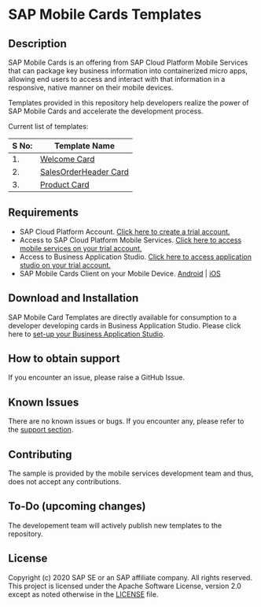 # SAP Mobile Cards Templates

## Description
SAP Mobile Cards is an offering from SAP Cloud Platform Mobile Services that can package key business information into containerized micro apps, allowing end users to access and interact with that information in a responsive, native manner on their mobile devices.

Templates provided in this repository help developers realize the power of SAP Mobile Cards and accelerate the development process.

Current list of templates:

|S No: | Template Name|
|---|---|
| 1. | [Welcome Card](/Welcome-Card-Template) |
| 2. | [SalesOrderHeader Card](/SalesOrderHeaders-Card-Template) |
| 3. | [Product Card](/Product-Card-Template) |

## Requirements

* SAP Cloud Platform Account.
    [Click here to create a trial account.](https://developers.sap.com/tutorials/hcp-create-trial-account.html)
* Access to SAP Cloud Platform Mobile Services.
    [Click here to access mobile services on your trial account.](https://developers.sap.com/tutorials/cp-mobile-cards-setup.html)
* Access to Business Application Studio.
    [Click here to access application studio on your trial account.](https://developers.sap.com/tutorials/cp-mobile-cards-setup.html)
* SAP Mobile Cards Client on your Mobile Device.
    [Android](https://play.google.com/store/apps/details?id=com.sap.content2go&hl=en_IN) | [iOS](https://apps.apple.com/us/app/sap-mobile-cards/id1168110623)

## Download and Installation
SAP Mobile Card Templates are directly available for consumption to a developer developing cards in Business Application Studio. Please click here to [set-up your Business Application Studio](https://developers.sap.com/tutorials/appstudio-onboarding.html).

## How to obtain support
If you encounter an issue, please raise a GitHub Issue.

## Known Issues
There are no known issues or bugs. If you encounter any, please refer to the [support section](#how-to-obtain-support).

## Contributing
The sample is provided by the mobile services development team and thus, does not accept any contributions.

## To-Do (upcoming changes)
The developement team will actively publish new templates to the repository.

## License
Copyright (c) 2020 SAP SE or an SAP affiliate company. All rights reserved. This project is licensed under the Apache Software License, version 2.0 except as noted otherwise in the [LICENSE](/LICENSE) file.
